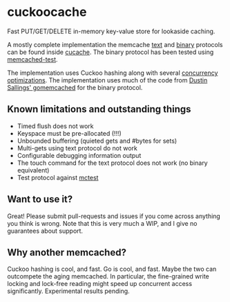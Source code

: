 # cuckoocache
Fast PUT/GET/DELETE in-memory key-value store for lookaside caching.

A mostly complete implementation the memcache
[text](https://github.com/memcached/memcached/blob/master/doc/protocol.txt)
and
[binary](https://code.google.com/p/memcached/wiki/MemcacheBinaryProtocol)
protocols can be found inside [cucache](cucache/). The binary protocol
has been tested using
[memcached-test](https://github.com/dustin/memcached-test).

The implementation uses Cuckoo hashing along with several [concurrency
optimizations](https://www.cs.princeton.edu/~mfreed/docs/cuckoo-eurosys14.pdf).
The implementation uses much of the code from [Dustin Sallings'
gomemcached](https://github.com/dustin/gomemcached) for the binary
protocol.

## Known limitations and outstanding things

  - Timed flush does not work
  - Keyspace must be pre-allocated (!!!)
  - Unbounded buffering (quieted gets and #bytes for sets)
  - Multi-gets using text protocol do not work
  - Configurable debugging information output
  - The touch command for the text protocol does not work (no binary equivalent)
  - Test protocol against [mctest](https://github.com/victorkirkebo/mctest)

## Want to use it?

Great! Please submit pull-requests and issues if you come across
anything you think is wrong. Note that this is very much a WIP, and I
give no guarantees about support.

## Why another memcached?

Cuckoo hashing is cool, and fast. Go is cool, and fast. Maybe the two
can outcompete the aging memcached. In particular, the fine-grained
write locking and lock-free reading might speed up concurrent access
significantly. Experimental results pending.
